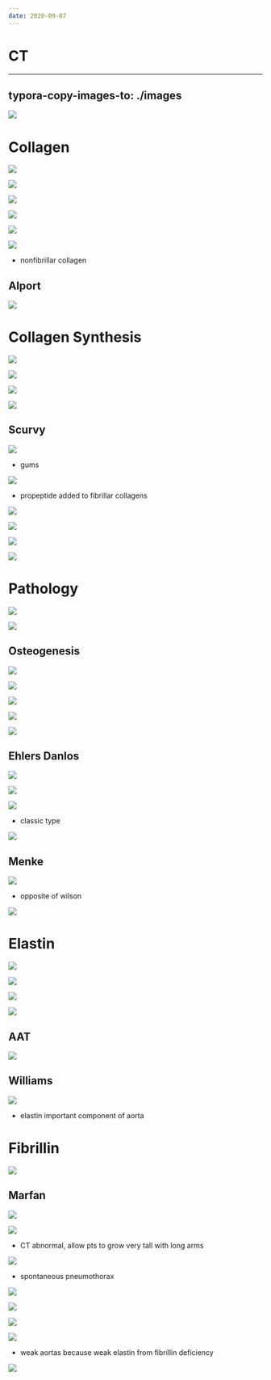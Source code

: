 ```yaml
---
date: 2020-09-07
---
```


# CT
---

## typora-copy-images-to: ./images

![](https://photos.thisispiggy.com/file/wikiFiles/6971B970-F59A-4E29-ABC1-FDD18C19A22A.jpg)

# Collagen

![](https://photos.thisispiggy.com/file/wikiFiles/0DA54C0B-E8CE-47B8-ACD5-503E38999103.jpg)

![](https://photos.thisispiggy.com/file/wikiFiles/7AF93930-DC8B-4054-9F98-3344C2AFD8E4.jpg)

![](https://photos.thisispiggy.com/file/wikiFiles/B810DFC5-AD5A-49BD-A0CA-F4BB6C223477.jpg)

![](https://photos.thisispiggy.com/file/wikiFiles/4262B72F-A299-4AC6-A306-835F8D3B6077.jpg)

![](https://photos.thisispiggy.com/file/wikiFiles/6B804F30-E01B-4B67-9A2D-F26973FA86CA.jpg)

![](https://photos.thisispiggy.com/file/wikiFiles/01F39535-24BE-4DAA-9394-C01FEB49A81F.jpg)

- nonfibrillar collagen

## Alport

![](https://photos.thisispiggy.com/file/wikiFiles/8C57E300-EB3B-4004-8E62-5F2FBDC5EC1E.jpg)

# Collagen Synthesis

![](https://photos.thisispiggy.com/file/wikiFiles/7870BFA2-B00B-4B34-9784-612357C18311.jpg)

![](https://photos.thisispiggy.com/file/wikiFiles/D720916A-FE24-4196-9F4F-F695892C8086.jpg)

![](https://photos.thisispiggy.com/file/wikiFiles/3BBF9823-01C9-46AD-9107-94E311646F32.jpg)

![](https://photos.thisispiggy.com/file/wikiFiles/88761553-0899-4E14-998B-53271DF49FEC.jpg)

## Scurvy

![](https://photos.thisispiggy.com/file/wikiFiles/40AFA15E-7689-49B0-9260-CC3AF6B0DEB3.jpg)

- gums

![](https://photos.thisispiggy.com/file/wikiFiles/6848D004-A946-4518-A4E0-92FFCEC393EA.jpg)

- propeptide added to fibrillar collagens

![](https://photos.thisispiggy.com/file/wikiFiles/8CA6F7FD-36C9-4498-8BAC-062C415CAD8D.jpg)

![](https://photos.thisispiggy.com/file/wikiFiles/96C18E5E-A39E-4102-A8C7-228EA7C50ED0.jpg)

![](https://photos.thisispiggy.com/file/wikiFiles/FD69544F-199B-4F4C-8224-8896FC0E5932.jpg)

![](https://photos.thisispiggy.com/file/wikiFiles/8B90C41F-B182-4755-8302-5B1F7464D331.jpg)

# Pathology

![](https://photos.thisispiggy.com/file/wikiFiles/625A9C54-90ED-4655-9894-AB80B906B8A3.jpg)

![](https://photos.thisispiggy.com/file/wikiFiles/79EC55FD-74FF-4CD3-8CEC-FE3AF5C92F19.jpg)

## Osteogenesis

![](https://photos.thisispiggy.com/file/wikiFiles/B0DBA7D0-7D60-475D-922D-8CD4E88B175C.jpg)

![](https://photos.thisispiggy.com/file/wikiFiles/E1A035E7-C46B-4B08-8AF3-32ADD6B08F21.jpg)

![](https://photos.thisispiggy.com/file/wikiFiles/3CD25AAD-1255-4B0F-B951-CE062ECD1B5A.jpg)

![](https://photos.thisispiggy.com/file/wikiFiles/83F7AEC4-D444-4402-8434-7E95F7A3E784.jpg)

![](https://photos.thisispiggy.com/file/wikiFiles/D73AB0EF-F43B-4DE1-BAD5-472E574B4D9B.jpg)

## Ehlers Danlos

![](https://photos.thisispiggy.com/file/wikiFiles/AB8982D7-EE75-43D3-937D-C9A5F4F4CB82.jpg)

![](https://photos.thisispiggy.com/file/wikiFiles/4C765071-FCB7-464E-B364-F39577148061.jpg)

![](https://photos.thisispiggy.com/file/wikiFiles/2124E189-4057-4FA7-B3E3-93B50383F726.jpg)

- classic type

![](https://photos.thisispiggy.com/file/wikiFiles/033D5167-B7E3-463A-A437-5B3647B66DCD.jpg)

## Menke

![](https://photos.thisispiggy.com/file/wikiFiles/2C23879E-FCE7-44DE-A486-252FB7963BB1.jpg)

- opposite of wilson

![](https://photos.thisispiggy.com/file/wikiFiles/65759BBF-9875-476B-8D14-0A9B4B4EBDFD.jpg)

# Elastin

![](https://photos.thisispiggy.com/file/wikiFiles/A5CB7E92-2FD4-40E6-9A07-04D09D88C058.jpg)

![](https://photos.thisispiggy.com/file/wikiFiles/DE419102-8713-4C49-A503-015060766101.jpg)

![](https://photos.thisispiggy.com/file/wikiFiles/A8EC7D7D-50E8-40AD-B71E-FF9BF31BFAE9.jpg)

![](https://photos.thisispiggy.com/file/wikiFiles/EA7A44E5-9C82-475F-BB7F-89286CDD8CCE.jpg)

## AAT

![](https://photos.thisispiggy.com/file/wikiFiles/ED592FB8-B677-4AB8-8888-FB544CAD6386.jpg)

## Williams

![](https://photos.thisispiggy.com/file/wikiFiles/0D265F72-965E-475A-9B72-677F7CEE158C.jpg)

- elastin important component of aorta

# Fibrillin

![](https://photos.thisispiggy.com/file/wikiFiles/3A0C8F7A-92D4-47C4-A568-066624E7DAE2.jpg)

## Marfan

![](https://photos.thisispiggy.com/file/wikiFiles/1693D50F-1F9C-46BE-A554-ACEBA0C47300.jpg)

![](https://photos.thisispiggy.com/file/wikiFiles/0D5A2385-B3C0-4F48-9A64-590788D9D3BB.jpg)

- CT abnormal, allow pts to grow very tall with long arms

![](https://photos.thisispiggy.com/file/wikiFiles/40024DB2-38B3-447C-BBC1-A68D5E60F58A.jpg)

- spontaneous pneumothorax

![](https://photos.thisispiggy.com/file/wikiFiles/703680A4-D8D1-40EB-8C28-69FAB2D01B84.jpg)

![](https://photos.thisispiggy.com/file/wikiFiles/8F5F1247-168F-47AF-8A43-B26F5EE4AA84.jpg)

![](https://photos.thisispiggy.com/file/wikiFiles/F438E0A9-9F86-41C9-894F-630325CDE314.jpg)

![](https://photos.thisispiggy.com/file/wikiFiles/9942144E-36EA-4410-B7C4-6BEEA05CB886.jpg)

- weak aortas because weak elastin from fibrillin deficiency

![](https://photos.thisispiggy.com/file/wikiFiles/084F42E2-6190-4078-BE28-E2C11A0A51FA.jpg)
